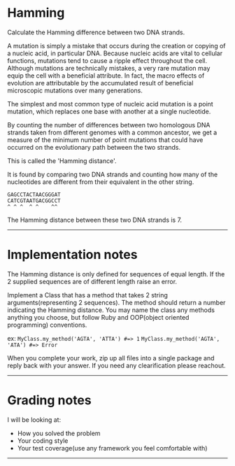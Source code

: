 # Hamming

Calculate the Hamming difference between two DNA strands.

A mutation is simply a mistake that occurs during the creation or copying of a nucleic acid, in particular DNA. Because nucleic acids are vital to cellular functions, mutations tend to cause a ripple effect throughout the cell. Although mutations are technically mistakes, a very rare mutation may equip the cell with a beneficial attribute. In fact, the macro effects of evolution are attributable by the accumulated result of beneficial microscopic mutations over many generations.

The simplest and most common type of nucleic acid mutation is a point mutation, which replaces one base with another at a single nucleotide.

By counting the number of differences between two homologous DNA strands taken from different genomes with a common ancestor, we get a measure of the minimum number of point mutations that could have occurred on the evolutionary path between the two strands.

This is called the 'Hamming distance'.

It is found by comparing two DNA strands and counting how many of the nucleotides are different from their equivalent in the other string.

    GAGCCTACTAACGGGAT
    CATCGTAATGACGGCCT
    ^ ^ ^  ^ ^    ^^

The Hamming distance between these two DNA strands is 7.

***

# Implementation notes

The Hamming distance is only defined for sequences of equal length. If the 2 supplied sequences are of different length raise an error. 

Implement a Class that has a method that takes 2 string arguments(representing 2 sequences). The method should return a number indicating the Hamming distance. You may name the class any methods anything you choose, but follow Ruby and OOP(object oriented programming) conventions.

ex: 
```MyClass.my_method('AGTA', 'ATTA') #=> 1```
```MyClass.my_method('AGTA', 'ATA') #=> Error```

When you complete your work, zip up all files into a single package and reply back with your answer. If you need any clearification please reachout.

***

# Grading notes

I will be looking at:

* How you solved the problem
* Your coding style
* Your test coverage(use any framework you feel comfortable with)

* * * *
